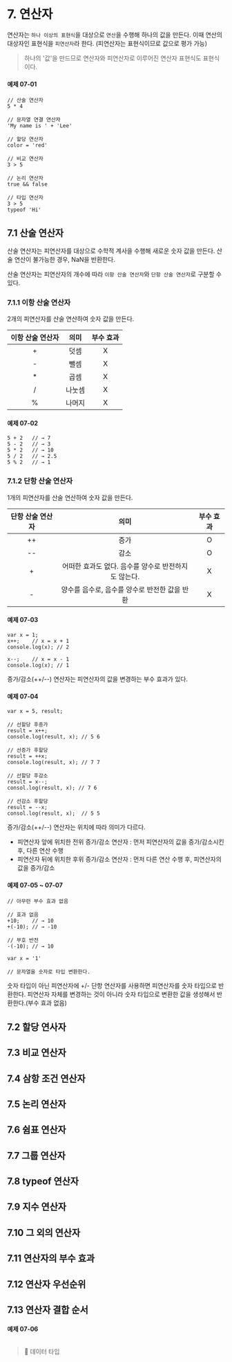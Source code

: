 # 7. 연산자
연산자는 `하나 이상의 표현식`을 대상으로 `연산`을 수행해 하나의 값을 만든다.
이때 연산의 대상자인 표현식을 `피연산자`라 한다. (피연산자는 표현식이므로 값으로 평가 가능)
> 하나의 '값'을 만드므로 연산자와 피연산자로 이루어진 연산자 표현식도 표현식이다.

#### 예제 07-01
```
// 산술 연산자
5 * 4

// 문자열 연결 연산자
'My name is ' + 'Lee'

// 할당 연산자
color = 'red'

// 비교 연산자
3 > 5

// 논리 연산자
true && false

// 타입 연산자
3 > 5
typeof 'Hi'
```

## 7.1 산술 연산자
산술 연산자는 피연산자를 대상으로 수학적 계사을 수행해 새로운 숫자 값을 만든다.
산술 연산이 불가능한 경우, NaN을 반환한다.

산술 연산자는 피연산자의 개수에 따라 `이항 산술 연산자`와 `단항 산술 연산자`로 구분할 수 있다.
### 7.1.1 이항 산술 연산자
2개의 피연산자를 산술 연산하여 숫자 값을 만든다.

|이항 산술 연산자|의미|부수 효과|
|:---:|:----:|:---:|
|+|덧셈|X|
|-|뺄셈|X|
|*|곱셈|X|
|/|나눗셈|X|
|%|나머지|X|

#### 예제 07-02
```
5 + 2   // → 7
5 - 2   // → 3
5 * 2   // → 10
5 / 2   // → 2.5
5 % 2   // → 1
```

### 7.1.2 단항 산술 연산자
1개의 피연산자를 산술 연산하여 숫자 값을 만든다.

|단항 산술 연산자|의미|부수 효과|
|:---:|:----:|:---:|
|++|증가|O|
|--|감소|O|
|+|어떠한 효과도 없다. 음수를 양수로 반전하지도 않는다.|X|
|-|양수를 음수로, 음수를 양수로 반전한 값을 반환|X|

#### 예제 07-03
```
var x = 1;
x++;    // x = x + 1
console.log(x); // 2

x--;    // x = x - 1
console.log(x); // 1
```
증가/감소(++/--) 연산자는 피연산자의 값을 변경하는 부수 효과가 있다.

#### 예제 07-04
```
var x = 5, result;

// 선할당 후증가
result = x++;
console.log(result, x); // 5 6

// 선증가 후할당
result = ++x;
console.log(result, x); // 7 7

// 선할당 후감소
result = x--;
consol.log(result, x); // 7 6

// 선감소 후할당
result = --x;
consol.log(result, x);  // 5 5
```
증가/감소(++/--) 연산자는 위치에 따라 의미가 다르다.

- 피연산자 앞에 위치한 전위 증가/감소 연산자 : 먼저 피연산자의 값을 증가/감소시킨 후, 다른 연산 수행
- 피연산자 뒤에 위치한 후위 증가/감소 연산자 : 먼저 다른 연산 수행 후, 피연산자의 값을 증가/감소

#### 예제 07-05 ~ 07-07
```
// 아무런 부수 효과 없음

// 효과 없음
+10;    // → 10
+(-10); // → -10

// 부호 반전
-(-10); // → 10

var x = '1'

// 문자열을 숫자로 타입 변환한다.

```
숫자 타입이 아닌 피연산자에 +/- 단항 연산자를 사용하면 피연산자를 숫자 타입으로 반환한다.
피연산자 자체를 변경하는 것이 아니라 숫자 타입으로 변환한 값을 생성해서 반환한다.(부수 효과 없음)

## 7.2 할당 연사자
## 7.3 비교 연산자
## 7.4 삼항 조건 연산자
## 7.5 논리 연산자
## 7.6 쉼표 연산자
## 7.7 그룹 연산자
## 7.8 typeof 연산자
## 7.9 지수 연산자
## 7.10 그 외의 연산자
## 7.11 연산자의 부수 효과
## 7.12 연산자 우선순위
## 7.13 연산자 결합 순서

#### 예제 07-06
```
```

> 📝 데이터 타입 <br>